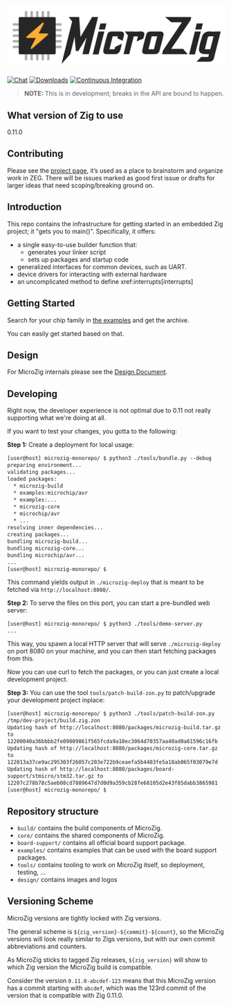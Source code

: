 # ![MicroZig Logo](design/logo-text-auto.svg)

[![Chat](https://img.shields.io/discord/824493524413710336.svg?logo=discord)](link=https://discord.gg/ShUWykk38X)
[![Downloads](https://img.shields.io/badge/Zig_Package-Download-blue)](https://downloads.microzig.tech/)
[![Continuous Integration](https://github.com/ZigEmbeddedGroup/microzig-monorepo/actions/workflows/build.yml/badge.svg)](https://github.com/ZigEmbeddedGroup/microzig-monorepo/actions/workflows/build.yml)

> **NOTE:** This is in development; breaks in the API are bound to happen.

## What version of Zig to use

0.11.0

## Contributing

Please see the [project page](https://github.com/orgs/ZigEmbeddedGroup/projects/1/views/1), it’s used as a place to brainstorm and organize work in ZEG. There will be issues marked as good first issue or drafts for larger ideas that need scoping/breaking ground on.

## Introduction

This repo contains the infrastructure for getting started in an embedded Zig project; it "gets you to main()". Specifically, it offers:

* a single easy-to-use builder function that:
  * generates your linker script
  * sets up packages and startup code
* generalized interfaces for common devices, such as UART.
* device drivers for interacting with external hardware
* an uncomplicated method to define xref:interrupts[interrupts]

## Getting Started

Search for your chip family in [the examples](https://downloads.microzig.tech/examples/) and get the archive.

You can easily get started based on that.

## Design

For MicroZig internals please see the [Design Document](docs/design.adoc).

## Developing

Right now, the developer experience is not optimal due to 0.11 not really supporting what we're doing at all.

If you want to test your changes, you gotta to the following:

**Step 1:** Create a deployment for local usage:

```sh-session
[user@host] microzig-monorepo/ $ python3 ./tools/bundle.py --debug
preparing environment...
validating packages...
loaded packages:
  * microzig-build
  * examples:microchip/avr
  * examples:...
  * microzig-core
  * microchip/avr
  * ...
resolving inner dependencies...
creating packages...
bundling microzig-build...
bundling microzig-core...
bundling microchip/avr...
...
[user@host] microzig-monorepo/ $ 
```

This command yields output in `./microzig-deploy` that is meant to be fetched via `http://localhost:8080/`.

**Step 2:** To serve the files on this port, you can start a pre-bundled web server:

```sh-session
[user@host] microzig-monorepo/ $ python3 ./tools/demo-server.py
...
```

This way, you spawn a local HTTP server that will serve `./microzig-deploy` on port 8080 on your machine, and you can then
start fetching packages from this.

Now you can use curl to fetch the packages, or you can just create a local development project.

**Step 3:** You can use the tool `tools/patch-build-zon.py` to patch/upgrade your development project inplace:

```sh-session
[user@host] microzig-monorepo/ $ python3 ./tools/patch-build-zon.py /tmp/dev-project/build.zig.zon
Updating hash of http://localhost:8080/packages/microzig-build.tar.gz to 12200040a36bbbb2fe09809861f565fcda9a10ec3064d70357aa40ad0a61596c16fb
Updating hash of http://localhost:8080/packages/microzig-core.tar.gz to 122013a37ce9ac295303f26057c203e722b9ceaefa5b4403fe5a18ab065f03079e7d
Updating hash of http://localhost:8080/packages/board-support/stmicro/stm32.tar.gz to 12207c278b78c5aeb08cd7889647d7d0d9a359cb28fe68105d2e43f85dabb3865981
[user@host] microzig-monorepo/ $
```

## Repository structure

* `build/` contains the build components of MicroZig.
* `core/` contains the shared components of MicroZig.
* `board-support/` contains all official board support package.
* `examples/` contains examples that can be used with the board support packages.
* `tools/` contains tooling to work *on* MicroZig itself, so deployment, testing, ...
* `design/` contains images and logos

## Versioning Scheme

MicroZig versions are tightly locked with Zig versions.

The general scheme is `${zig_version}-${commit}-${count}`, so the MicroZig versions will look really similar to
Zigs versions, but with our own commit abbreviations and counters.

As MicroZig sticks to tagged Zig releases, `${zig_version}` will show to which Zig version the MicroZig build is compatible.

Consider the version `0.11.0-abcdef-123` means that this MicroZig version has a commit starting with `abcdef`, which was the 123rd commit of the version that is compatible with Zig 0.11.0.

